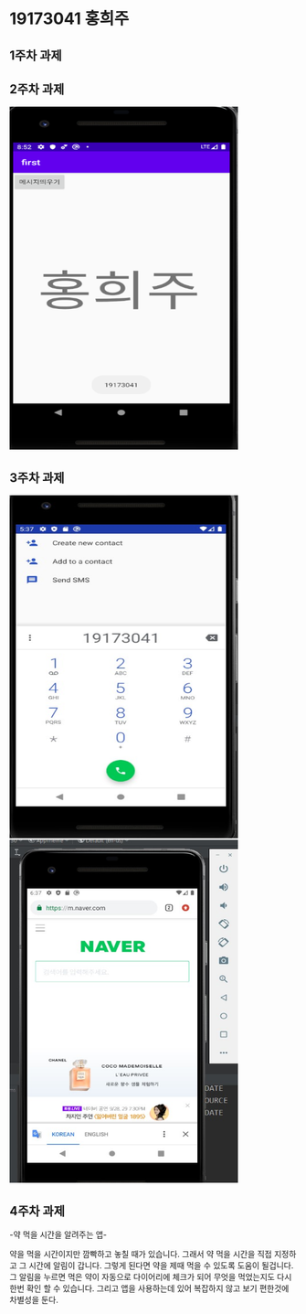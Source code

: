 # 19173041 홍희주

## 1주차 과제


## 2주차 과제
<img width="400" height="600" src="./png/2주차.png"></img>

## 3주차 과제
<img width="400" height="600" src="./png/3주차과제.jpg"></img>
<img width="400" height="600" src="./png/3주차과제2.jpg"></img>

## 4주차 과제
-약 먹을 시간을 알려주는 앱-

약을 먹을 시간이지만 깜빡하고 놓칠 때가 있습니다. 그래서 약 먹을 시간을 직접 지정하고
그 시간에 알림이 갑니다. 그렇게 된다면 약을 제때 먹을 수 있도록 도움이 될겁니다.
그 알림을 누르면 먹은 약이 자동으로 다이어리에 체크가 되어 무엇을 먹었는지도
다시 한번 확인 할 수 있습니다. 그리고 앱을 사용하는데 있어 복잡하지 않고 보기 편한것에 차별성을 둔다.
